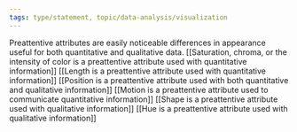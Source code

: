 ```yaml
---
tags: type/statement, topic/data-analysis/visualization
---
```

Preattentive attributes are easily noticeable differences in appearance useful for both quantitative and qualitative data. [[Saturation, chroma, or the intensity of color is a preattentive attribute used with quantitative information]] [[Length is a preattentive attribute used with quantitative information]] [[Position is a preattentive attribute used with both quantitative and qualitative information]] [[Motion is a preattentive attribute used to communicate quantitative information]] [[Shape is a preattentive attribute used with qualitative information]] [[Hue is a preattentive attribute used with qualitative information]]